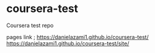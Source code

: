# coursera-test
Coursera test repo

pages link ; https://danielazami1.github.io/coursera-test/
https://danielazami1.github.io/coursera-test/site/
